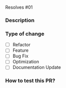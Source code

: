 <!-- Read comments, before committing pull request read checklist again

# Checklist:

- I have performed a self-review of my own code,
- I have commented my code, particularly in hard-to-understand areas,
- Title include "WIP" if work is in progress.

-->

Resolves #01 <!-- issue number -->

### Description

<!--

- Please include a summary of the change and which issue is fixed.
- List any dependencies that are required for this change. (gems, js libraries, etc.)

-->

### Type of change

<!-- Please delete options that are not relevant. -->

- [ ] Refactor
- [ ] Feature
- [ ] Bug Fix
- [ ] Optimization
- [ ] Documentation Update

### How to test this PR?

<!-- Please provide steps as shown below so we can reproduce. -->

<!-- Steps to tests this PR: -->

<!-- 1. Go to '...' -->
<!-- 2. Click on '....' -->
<!-- 3. Scroll down to '....' -->
<!-- 4. See error -->
